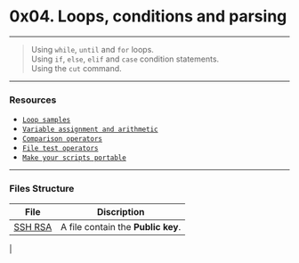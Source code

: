 # 0x04. Loops, conditions and parsing
---
>  Using `while`, `until` and `for` loops.  
>  Using `if`, `else`, `elif` and `case` condition statements.  
>  Using the `cut` command.  
---
### Resources
* [`Loop samples`](./https://tldp.org/LDP/Bash-Beginners-Guide/html/sect_09_01.html)
* [`Variable assignment and arithmetic`](./https://tldp.org/LDP/abs/html/ops.html)
* [`Comparison operators`](./https://tldp.org/LDP/abs/html/comparison-ops.html)
* [`File test operators`](./https://tldp.org/LDP/abs/html/fto.html)
* [`Make your scripts portable`](./https://www.cyberciti.biz/tips/finding-bash-perl-python-portably-using-env.html)
---
### Files Structure
|**File**|**Discription**|
|---|---|
|[SSH RSA](./0-RSA_public_key.pub)| A file contain the **Public key**.
|
